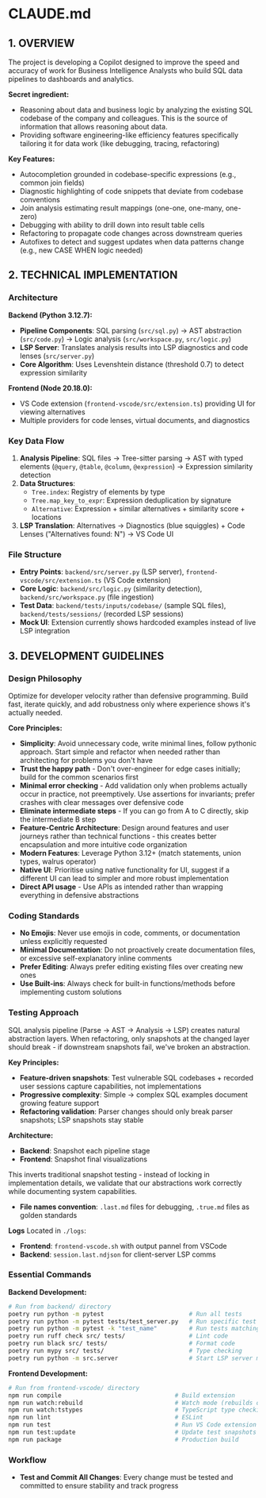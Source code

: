 # CLAUDE.md

## 1. OVERVIEW

The project is developing a Copilot designed to improve the speed and accuracy of work for Business Intelligence
Analysts who build SQL data pipelines to dashboards and analytics.

**Secret ingredient:**

- Reasoning about data and business logic by analyzing the existing SQL codebase of the company and colleagues. This is
  the source of information that allows reasoning about data.
- Providing software engineering-like efficiency features specifically tailoring it for data work (like debugging,
  tracing, refactoring)

**Key Features:**

- Autocompletion grounded in codebase-specific expressions (e.g., common join fields)
- Diagnostic highlighting of code snippets that deviate from codebase conventions
- Join analysis estimating result mappings (one-one, one-many, one-zero)
- Debugging with ability to drill down into result table cells
- Refactoring to propagate code changes across downstream queries
- Autofixes to detect and suggest updates when data patterns change (e.g., new CASE WHEN logic needed)

## 2. TECHNICAL IMPLEMENTATION

### Architecture

**Backend (Python 3.12.7):**

- **Pipeline Components**: SQL parsing (`src/sql.py`) → AST abstraction (`src/code.py`) → Logic analysis
  (`src/workspace.py`, `src/logic.py`)
- **LSP Server**: Translates analysis results into LSP diagnostics and code lenses (`src/server.py`)
- **Core Algorithm**: Uses Levenshtein distance (threshold 0.7) to detect expression similarity

**Frontend (Node 20.18.0):**

- VS Code extension (`frontend-vscode/src/extension.ts`) providing UI for viewing alternatives
- Multiple providers for code lenses, virtual documents, and diagnostics

### Key Data Flow

1. **Analysis Pipeline**: SQL files → Tree-sitter parsing → AST with typed elements (`@query`, `@table`, `@column`,
   `@expression`) → Expression similarity detection
2. **Data Structures**:
   - `Tree.index`: Registry of elements by type
   - `Tree.map_key_to_expr`: Expression deduplication by signature
   - `Alternative`: Expression + similar alternatives + similarity score + locations
3. **LSP Translation**: Alternatives → Diagnostics (blue squiggles) + Code Lenses ("Alternatives found: N") → VS Code UI

### File Structure

- **Entry Points**: `backend/src/server.py` (LSP server), `frontend-vscode/src/extension.ts` (VS Code extension)
- **Core Logic**: `backend/src/logic.py` (similarity detection), `backend/src/workspace.py` (file ingestion)
- **Test Data**: `backend/tests/inputs/codebase/` (sample SQL files), `backend/tests/sessions/` (recorded LSP sessions)
- **Mock UI**: Extension currently shows hardcoded examples instead of live LSP integration

## 3. DEVELOPMENT GUIDELINES

### Design Philosophy

Optimize for developer velocity rather than defensive programming. Build fast, iterate quickly, and add robustness only
where experience shows it's actually needed.

**Core Principles:**

- **Simplicity**: Avoid unnecessary code, write minimal lines, follow pythonic approach. Start simple and refactor when
  needed rather than architecting for problems you don't have
- **Trust the happy path** - Don't over-engineer for edge cases initially; build for the common scenarios first
- **Minimal error checking** - Add validation only when problems actually occur in practice, not preemptively. Use
  assertions for invariants; prefer crashes with clear messages over defensive code
- **Eliminate intermediate steps** - If you can go from A to C directly, skip the intermediate B step
- **Feature-Centric Architecture**: Design around features and user journeys rather than technical functions - this
  creates better encapsulation and more intuitive code organization
- **Modern Features**: Leverage Python 3.12+ (match statements, union types, walrus operator)
- **Native UI**: Prioritise using native functionality for UI, suggest if a different UI can lead to simpler and more
  robust implementation
- **Direct API usage** - Use APIs as intended rather than wrapping everything in defensive abstractions

### Coding Standards

- **No Emojis**: Never use emojis in code, comments, or documentation unless explicitly requested
- **Minimal Documentation**: Do not proactively create documentation files, or excessive self-explanatory inline
  comments
- **Prefer Editing**: Always prefer editing existing files over creating new ones
- **Use Built-ins**: Always check for built-in functions/methods before implementing custom solutions

### Testing Approach

SQL analysis pipeline (Parse → AST → Analysis → LSP) creates natural abstraction layers. When refactoring, only
snapshots at the changed layer should break - if downstream snapshots fail, we've broken an abstraction.

**Key Principles:**

- **Feature-driven snapshots**: Test vulnerable SQL codebases + recorded user sessions capture capabilities, not
  implementations
- **Progressive complexity**: Simple → complex SQL examples document growing feature support
- **Refactoring validation**: Parser changes should only break parser snapshots; LSP snapshots stay stable

**Architecture:**

- **Backend**: Snapshot each pipeline stage
- **Frontend**: Snapshot final visualizations

This inverts traditional snapshot testing - instead of locking in implementation details, we validate that our
abstractions work correctly while documenting system capabilities.

- **File names convention**: `.last.md` files for debugging, `.true.md` files as golden standards

**Logs** Located in `./logs`:

- **Frontend**: `frontend-vscode.sh` with output pannel from VSCode
- **Backend**: `session.last.ndjson` for client-server LSP comms

### Essential Commands

**Backend Development:**

```bash
# Run from backend/ directory
poetry run python -m pytest                        # Run all tests
poetry run python -m pytest tests/test_server.py   # Run specific test
poetry run python -m pytest -k "test_name"         # Run tests matching pattern
poetry run ruff check src/ tests/                  # Lint code
poetry run black src/ tests/                       # Format code
poetry run mypy src/ tests/                        # Type checking
poetry run python -m src.server                    # Start LSP server manually
```

**Frontend Development:**

```bash
# Run from frontend-vscode/ directory
npm run compile                                # Build extension
npm run watch:rebuild                          # Watch mode (rebuilds on backend/frontend changes)
npm run watch:tstypes                          # TypeScript type checking in watch mode
npm run lint                                   # ESLint
npm run test                                   # Run VS Code extension tests
npm run test:update                            # Update test snapshots
npm run package                                # Production build
```

### Workflow

- **Test and Commit All Changes**: Every change must be tested and committed to ensure stability and track progress
